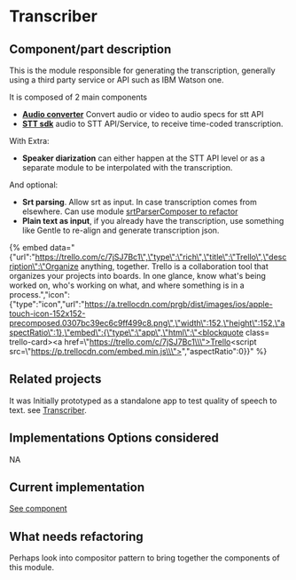 # Transcriber

## Component/part description

This is the module responsible for generating the transcription, generally using a third party service or API such as IBM Watson one.

It is composed of 2 main components

* [**Audio converter**](audio-to-video.md) Convert audio or video to audio specs for stt API
* [**STT sdk**](stt-api/) audio to STT API/Service, to receive time-coded transcription.

With Extra:

* **Speaker diarization** can either happen at the STT API level or as a separate module to be interpolated with the transcription.

And optional:

* **Srt parsing**. Allow srt as input. In case transcription comes from elsewhere. Can use module [srtParserComposer to refactor](https://github.com/pietrop/srtParserComposer)
* **Plain text as input**, if you already have the transcription, use something like Gentle to re-align and generate transcription json.

{% embed data="{\"url\":\"https://trello.com/c/7jSJ7Bc1\",\"type\":\"rich\",\"title\":\"Trello\",\"description\":\"Organize anything, together. Trello is a collaboration tool that organizes your projects into boards. In one glance, know what\'s being worked on, who\'s working on what, and where something is in a process.\",\"icon\":{\"type\":\"icon\",\"url\":\"https://a.trellocdn.com/prgb/dist/images/ios/apple-touch-icon-152x152-precomposed.0307bc39ec6c9ff499c8.png\",\"width\":152,\"height\":152,\"aspectRatio\":1},\"embed\":{\"type\":\"app\",\"html\":\"<blockquote class= trello-card><a href=\\\"https://trello.com/c/7jSJ7Bc1\\\">Trello</a></blockquote><script src=\\\"https://p.trellocdn.com/embed.min.js\\\"></script>\",\"aspectRatio\":0}}" %}

## Related projects

It was Initially prototyped as a standalone app to test quality of speech to text. see [Transcriber](https://github.com/pietrop/Transcriber).

## Implementations Options considered

NA

## Current implementation

[See component](https://github.com/OpenNewsLabs/autoEdit_2/tree/master/lib/interactive_transcription_generator/transcriber)

## What needs refactoring

Perhaps look into compositor pattern to bring together the components of this module.

